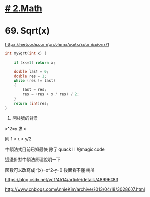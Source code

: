 
# [# 2.Math](/math.md)

# 69. Sqrt(x)


https://leetcode.com/problems/sqrtx/submissions/1



```c
int mySqrt(int x) {
    
    if (x<=1) return x;
    
    double last = 0;
    double res = 1;
    while (res != last)
    {
        last = res;
        res = (res + x / res) / 2;
    }
    return (int)res;
}
```

1. 開根號的背景

x^2=y  求 x

則  1 < x < y/2

牛頓法式目前已知最快  除了 quack III 的magic code

這邊針對牛頓法原理說明一下

函數可以改寫成  f(x)=x^2-y=0
後面看不懂  嗚嗚


https://blog.csdn.net/ycf74514/article/details/48996383

http://www.cnblogs.com/AnnieKim/archive/2013/04/18/3028607.html